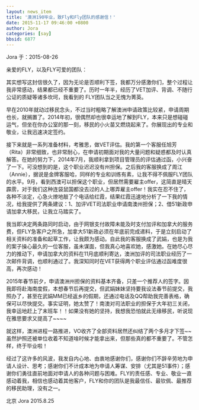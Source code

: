 ```yaml
---
layout: news_item
title: '澳洲190毕业，致Fly和Fly团队的感谢信！'
date: 2015-11-17 09:46:00 +0800
author: Jora
categories: [say]
bbsid: 6877
---
```


Jora 于：2015-08-26

亲爱的FLY，以及FLY可爱的团队：

其实想写这封信很久了，因为无论是否顺利下签，我都万分感激你们，整个过程让我非常感动，结果都已经不重要了。历时一年半，经历了VET加评、背调、不随行公证的质疑等诸多坎坷，我看到的 FLY团队当之无愧为菁英。

早在2010年就动过移民念头，不过当时粗略了解澳洲申请政策比较紧，申请周期也长，就搁置了。2014年初，很偶然却也很幸运地了解到FLY，本来只是想碰碰运气，但坐在你办公室的那一刻，移民的小火苗又燃烧起来了。你展现出的专业和敬业，让我迅速决定签约。

接下来就是一系列准备材料，考雅思，做VET评估。我的第一个客服任旭芳（Rita）非常细致，也非常耐心，在申请初期面对我的大量问题和疑惑都及时认真解答。在她的努力下，2014年7月，我顺利拿到项目管理员的评估通过函，小兴奋了一下。可没想到的是，这个职业迟迟没有州担保。之后我的客服换成了周江（Annie），据说是金牌客服哈，同样的专业和训练有素，让我不得不佩服FLY团队的水平。9月，看到西澳可以担保这个职业，但居然需要雇主offer，这简直是晴天霹雳，对于我们这种连袋鼠国都没去过的人上哪弄雇主offer！我实在忍不住了，各种不淡定，心急火燎地敲了个电话给红霞，结果红霞迅速地分析了一下我的情况，给我提供了两条建议：1、加评VET司法职业申请南澳州担保；2、借51新政申请加拿大移民，让我立马踏实了。

我当即决定两条路同时启动，由于网银支付故障未能及时支付加评和加拿大的服务费，但FLY急客户之所急，加拿大51新政必须在年底前完成递料，于是立刻启动了相关资料的准备和起草工作，让我颇为感动。自此我的客服换成了武娟，也是为我的案子操心最久的一位客服，虽未谋面，但我真心地喜欢她，感激她。在她尽心尽力的推动下，申请加拿大的资料在11月底顺利寄达，澳洲加评的司法职业经历了一次邮件背调，也顺利通过了。我深知同时在VET获得两个职业评估通过函难度很高，再次感动！

2015年春节前夕，申请澳洲州担保的资料基本齐备，只差一个推荐人的签字。因我即将赴海南度假，本想春节后再提交，但武娟妹妹坚持要我设法春节前提交，我照办了，甚至在武娟MM已经返乡的假期，还通过电话及QQ帮助我完善表格，确保可以尽快提交。事实证明，她太赞了！南澳对司法职业的担保于大年初三关闭，我幸运地赶上了末班车！！如果没有她的坚持，我想我恐怕就此无缘移民，听说现在雅思要求又提高了~~~~

就这样，澳洲进程一路推进，VO收齐了全部资料居然还纠结了两个多月才下签~~虽然护照还被单位收着不知道啥时候才能拿出来，但那些真的都不重要了。不管怎样，终于毕业啦！

经过了这许多的风波，我发自内心地、由衷地感谢你们，感谢你们不辞辛劳地为申请人设计、思考；感谢你们不计成本地为申请人筹谋、安排（尤其是51事件）；感谢你们勇往直前地面对申请人的各种问题与困难。FLY的责任感、专业、敬业一直感动着我，相信也感动着其他客户，FLY和你的团队是我最信任、最钦佩、最推荐的移民助理，没有之一。

北京 Jora
2015.8.25
